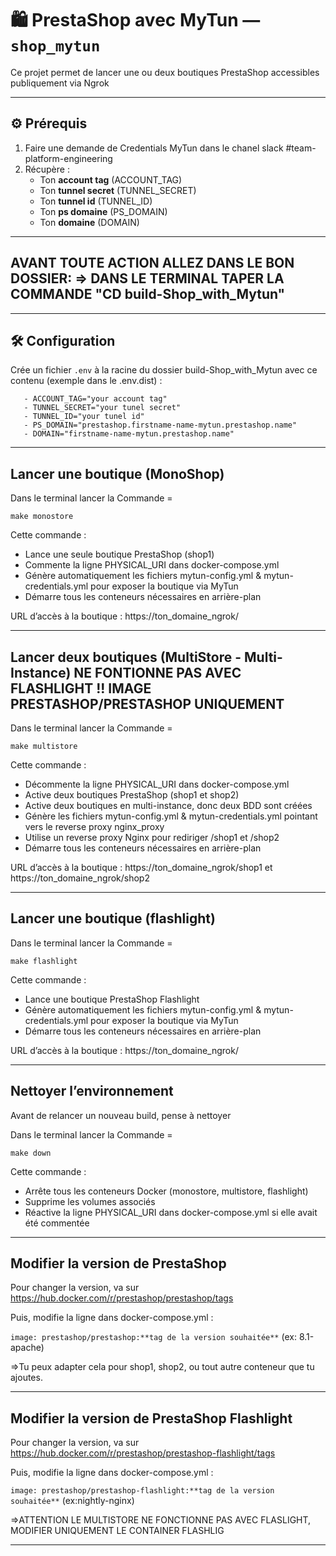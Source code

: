 # 🛍️ PrestaShop avec MyTun — `shop_mytun`

Ce projet permet de lancer une ou deux boutiques PrestaShop accessibles publiquement via Ngrok

---

## ⚙️ Prérequis

1. Faire une demande de Credentials MyTun dans le chanel slack #team-platform-engineering
2. Récupère :
   - Ton **account tag** (ACCOUNT_TAG)
   - Ton **tunnel secret** (TUNNEL_SECRET) 
   - Ton **tunnel id** (TUNNEL_ID)
   - Ton **ps domaine** (PS_DOMAIN) 
   - Ton **domaine** (DOMAIN) 

---

##  AVANT TOUTE ACTION ALLEZ DANS LE BON DOSSIER: => DANS LE TERMINAL TAPER LA COMMANDE "CD build-Shop_with_Mytun"

---

## 🛠️ Configuration

Crée un fichier `.env` à la racine du dossier build-Shop_with_Mytun avec ce contenu (exemple dans le .env.dist) :

```
   - ACCOUNT_TAG="your account tag"
   - TUNNEL_SECRET="your tunel secret"
   - TUNNEL_ID="your tunel id"
   - PS_DOMAIN="prestashop.firstname-name-mytun.prestashop.name"
   - DOMAIN="firstname-name-mytun.prestashop.name"
```
---

## Lancer une boutique (MonoShop)

Dans le terminal lancer la Commande = 

```make monostore```
      
Cette commande :
   - Lance une seule boutique PrestaShop (shop1)
   - Commente la ligne PHYSICAL_URI dans docker-compose.yml
   - Génère automatiquement les fichiers mytun-config.yml & mytun-credentials.yml pour exposer la boutique via MyTun
   - Démarre tous les conteneurs nécessaires en arrière-plan

URL d’accès à la boutique : https://ton_domaine_ngrok/

---

## Lancer deux boutiques (MultiStore - Multi-Instance) NE FONTIONNE PAS AVEC FLASHLIGHT !! IMAGE PRESTASHOP/PRESTASHOP UNIQUEMENT

Dans le terminal lancer la Commande = 

```make multistore```

Cette commande :
   - Décommente la ligne PHYSICAL_URI dans docker-compose.yml
   - Active deux boutiques PrestaShop (shop1 et shop2)
   - Active deux boutiques en multi-instance, donc deux BDD sont créées
   - Génère les fichiers mytun-config.yml & mytun-credentials.yml pointant vers le reverse proxy nginx_proxy
   - Utilise un reverse proxy Nginx pour rediriger /shop1 et /shop2
   - Démarre tous les conteneurs nécessaires en arrière-plan

URL d’accès à la boutique : https://ton_domaine_ngrok/shop1 et https://ton_domaine_ngrok/shop2

---

## Lancer une boutique (flashlight)

Dans le terminal lancer la Commande = 

```make flashlight```
      
Cette commande :
   - Lance une boutique PrestaShop Flashlight
   - Génère automatiquement les fichiers mytun-config.yml & mytun-credentials.yml pour exposer la boutique via MyTun
   - Démarre tous les conteneurs nécessaires en arrière-plan

URL d’accès à la boutique : https://ton_domaine_ngrok/

---

## Nettoyer l’environnement

Avant de relancer un nouveau build, pense à nettoyer 

Dans le terminal lancer la Commande = 

```make down```

Cette commande :
   - Arrête tous les conteneurs Docker (monostore, multistore, flashlight)
   - Supprime les volumes associés
   - Réactive la ligne PHYSICAL_URI dans docker-compose.yml si elle avait été commentée

---

## Modifier la version de PrestaShop

Pour changer la version, va sur https://hub.docker.com/r/prestashop/prestashop/tags

Puis, modifie la ligne dans docker-compose.yml :

```image: prestashop/prestashop:**tag de la version souhaitée**``` (ex: 8.1-apache)

=>Tu peux adapter cela pour shop1, shop2, ou tout autre conteneur que tu ajoutes.

---

## Modifier la version de PrestaShop Flashlight

Pour changer la version, va sur https://hub.docker.com/r/prestashop/prestashop-flashlight/tags

Puis, modifie la ligne dans docker-compose.yml :

```image: prestashop/prestashop-flashlight:**tag de la version souhaitée**``` (ex:nightly-nginx)

=>ATTENTION LE MULTISTORE NE FONCTIONNE PAS AVEC FLASLIGHT, MODIFIER UNIQUEMENT LE CONTAINER FLASHLIG

---
